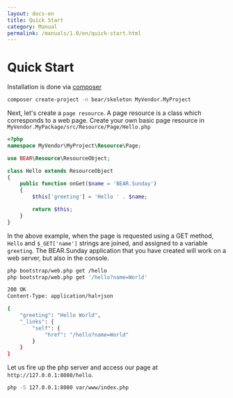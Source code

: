```yaml
---
layout: docs-en
title: Quick Start
category: Manual
permalink: /manuals/1.0/en/quick-start.html
---
```

# Quick Start

Installation is done via [composer](http://getcomposer.org)

```bash
composer create-project -n bear/skeleton MyVendor.MyProject
```

Next, let's create a `page resource`. A page resource is a class which corresponds to a web page.
Create your own basic page resource in `MyVendor.MyPackage/src/Resource/Page/Hello.php`

```php
<?php
namespace MyVendor\MyProject\Resource\Page;

use BEAR\Resource\ResourceObject;

class Hello extends ResourceObject
{
    public function onGet($name = 'BEAR.Sunday')
    {
        $this['greeting'] = 'Hello ' . $name;

        return $this;
    }
}
```

In the above example, when the page is requested using a GET method, `Hello` and `$_GET['name']` strings are joined, and assigned to a variable `greeting`.
The BEAR.Sunday application that you have created will work on a web server, but also in the console.

```bash
php bootstrap/web.php get /hello
php bootstrap/web.php get '/hello?name=World'

200 OK
Content-Type: application/hal+json

{
    "greeting": "Hello World",
    "_links": {
        "self": {
            "href": "/hello?name=World"
        }
    }
}
```

Let us fire up the php server and access our page at `http://127.0.0.1:8080/hello`.

```bash
php -S 127.0.0.1:8080 var/www/index.php
```
